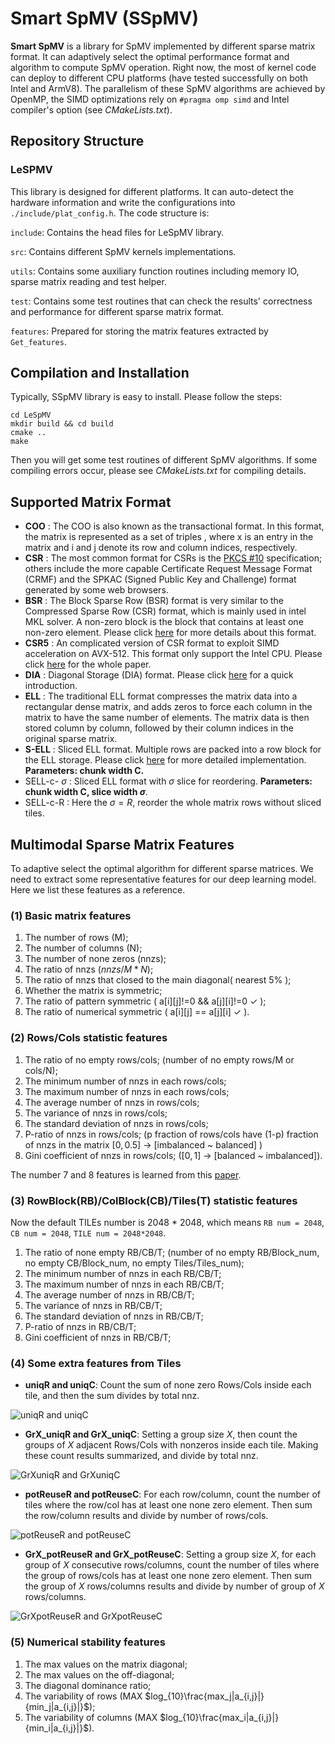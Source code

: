 # Smart SpMV (SSpMV)
**Smart SpMV** is a library for SpMV implemented by different sparse matrix format.
It can adaptively select the optimal performance format and algorithm to compute SpMV operation.
Right now, the most of kernel code can deploy to different CPU platforms (have tested successfully on both Intel and ArmV8).
The parallelism of these SpMV algorithms are achieved by OpenMP, the SIMD optimizations rely on `#pragma omp simd` and Intel compiler's option (see *CMakeLists.txt*).

## Repository Structure


### LeSPMV
This library is designed for different platforms. It can auto-detect the hardware information and write the configurations into `./include/plat_config.h`. The code structure is:

`include`: Contains the head files for LeSpMV library. 

`src`: Contains different SpMV kernels implementations.

`utils`: Contains some auxiliary function routines including memory IO, sparse matrix reading and test helper.

`test`: Contains some test routines that can check the results' correctness and performance for different sparse matrix format.

`features`: Prepared for storing the matrix features extracted by `Get_features`.

## Compilation and Installation
Typically, SSpMV library is easy to install. Please follow the steps:
```
cd LeSpMV
mkdir build && cd build
cmake ..
make
```
Then you will get some test routines of different SpMV algorithms. If some compiling errors occur, please see *CMakeLists.txt* for compiling details.

## Supported Matrix Format
- **COO** : The COO is also known as the transactional format. In this format, the matrix is represented as a set of triples , where x is an entry in the matrix and i and j denote its row and column indices, respectively.
- **CSR** : The most common format for CSRs is the [PKCS #10](https://en.wikipedia.org/wiki/Certificate_signing_request) specification; others include the more capable Certificate Request Message Format (CRMF) and the SPKAC (Signed Public Key and Challenge) format generated by some web browsers.
- **BSR** : The Block Sparse Row (BSR) format is very similar to the Compressed Sparse Row (CSR) format, which is mainly used in intel MKL solver. A non-zero block is the block that contains at least one non-zero element. Please click [here](http://z-s.xyz/2019/04/20/Block-Compressed-Sparse-Row-BSR-Matrix-Format/) for more details about this format.
- **CSR5** : An complicated version of CSR format to exploit SIMD acceleration on AVX-512. This format only support the Intel CPU. Please click [here](https://arxiv.org/abs/1503.05032) for the whole paper.
- **DIA** : Diagonal Storage (DIA) format. Please click [here](https://phys.libretexts.org/Bookshelves/Mathematical_Physics_and_Pedagogy/Computational_Physics_(Chong)/08%3A_Sparse_Matrices/8.02%3A_Sparse_Matrix_Formats) for a quick introduction.
- **ELL** : The traditional ELL format compresses the matrix data into a rectangular dense matrix, and adds zeros to force each column in the matrix to have the same number of elements. The matrix data is then stored column by column, followed by their column indices in the original sparse matrix.
- **S-ELL** : Sliced ELL format. Multiple rows are packed into a row block for the ELL storage. Please click [here](https://library.eecs.utk.edu/storage/files/ut-eecs-14-727.pdf) for more detailed implementation. **Parameters: chunk width C.**
- SELL-c- $\sigma$ : Sliced ELL format with $\sigma$ slice for reordering. **Parameters: chunk width C, slice width $\sigma$**.
- SELL-c-R : Here the $\sigma=R$, reorder the whole matrix rows without sliced tiles.

## Multimodal Sparse Matrix Features
To adaptive select the optimal algorithm for different sparse matrices. We need to extract some representative features for our deep learning model. Here we list these features as a reference.
### (1) Basic matrix features
1. The number of rows (M);
2. The number of columns (N);
3. The number of none zeros (nnzs);
4. The ratio of nnzs ($nnzs/M*N$);
5. The ratio of nnzs that closed to the main diagonal( nearest 5% );
6. Whether the matrix is symmetric;
7. The ratio of pattern symmetric ( a[i][j]!=0 && a[j][i]!=0 &check; );
8. The ratio of numerical symmetric ( a[i][j] == a[j][i] &check; ).

### (2) Rows/Cols statistic features
1. The ratio of no empty rows/cols; (number of no empty rows/M or cols/N);
2. The minimum number of nnzs in each rows/cols;
3. The maximum number of nnzs in each rows/cols;
4. The average number of nnzs in rows/cols;
5. The variance of nnzs in rows/cols;
6. The standard deviation of nnzs in rows/cols;
7. P-ratio of nnzs in rows/cols; (p fraction of rows/cols have (1-p) fraction of nnzs in the matrix $[0, 0.5]$ -> [imbalanced ~ balanced] )
8. Gini coefficient of nnzs in rows/cols; ($[0, 1]$ -> [balanced ~ imbalanced]).

The number 7 and 8 features is learned from this [paper](https://dl.acm.org/doi/abs/10.1145/3572848.3577506).

### (3) RowBlock(RB)/ColBlock(CB)/Tiles(T) statistic features
Now the default TILEs number is 2048 * 2048, which means `RB num = 2048`, `CB num = 2048`, `TILE num = 2048*2048`.
1. The ratio of none empty RB/CB/T; (number of no empty RB/Block_num, no empty CB/Block_num, no empty Tiles/Tiles_num);
2. The minimum number of nnzs in each RB/CB/T;
3. The maximum number of nnzs in each RB/CB/T;
4. The average number of nnzs in RB/CB/T;
5. The variance of nnzs in RB/CB/T;
6. The standard deviation of nnzs in RB/CB/T;
7. P-ratio of nnzs in RB/CB/T; 
8. Gini coefficient of nnzs in RB/CB/T;

### (4) Some extra features from Tiles
- **uniqR and uniqC**: Count the sum of none zero Rows/Cols inside each tile, and then the sum divides by total nnz.

![uniqR and uniqC](https://github.com/lsl036/SSpMV/blob/master/img-folder/uniqR-C.png)

- **GrX_uniqR and GrX_uniqC**: Setting a group size *X*, then count the groups of *X* adjacent Rows/Cols with nonzeros inside each tile. Making these count results summarized, and divide by total nnz.

![GrXuniqR and GrXuniqC](https://github.com/lsl036/SSpMV/blob/master/img-folder/GrX_uniqR-C.png)

- **potReuseR and potReuseC**: For each row/column, count the number of tiles where the row/col has at least one none zero element. Then sum the row/column results and divide by number of rows/cols.

![potReuseR and potReuseC](https://github.com/lsl036/SSpMV/blob/master/img-folder/potReuseR-C.png)

- **GrX_potReuseR and GrX_potReuseC**: Setting a group size *X*, for each group of *X* consecutive rows/columns, count the number of tiles where the group of rows/cols has at least one none zero element. Then sum the group of *X* rows/columns results and divide by number of group of *X* rows/columns.

![GrXpotReuseR and GrXpotReuseC](https://github.com/lsl036/SSpMV/blob/master/img-folder/GrX_potReuseR-C.png)

### (5) Numerical stability features
1. The max values on the matrix diagonal;
2. The max values on the off-diagonal;
3. The diagonal dominance ratio;
4. The variability of rows (MAX $log_{10}\frac{max_j|a_{i,j}|}{min_j|a_{i,j}|}$);
5. The variability of columns (MAX $log_{10}\frac{max_i|a_{i,j}|}{min_i|a_{i,j}|}$).